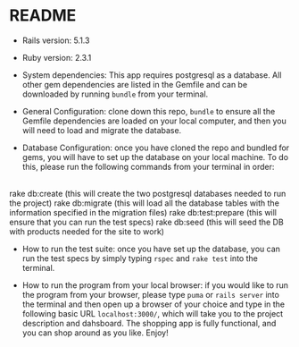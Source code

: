 # README

* Rails version: 5.1.3
* Ruby version: 2.3.1

* System dependencies: This app requires postgresql as a database. All other gem dependencies are listed in the Gemfile and can be downloaded by running `bundle` from your terminal.

* General Configuration: clone down this repo, `bundle` to ensure all the Gemfile dependencies are loaded on your local computer, and then you will need to load and migrate the database.

* Database Configuration: once you have cloned the repo and bundled for gems, you will have to set up the database on your local machine. To do this, please run the following commands from your terminal in order:
<br>
rake db:create (this will create the two postgresql databases needed to run the project)  
rake db:migrate (this will load all the database tables with the information specified in the migration files)  
rake db:test:prepare (this will ensure that you can run the test specs)  
rake db:seed (this will seed the DB with products needed for the site to work)  


* How to run the test suite: once you have set up the database, you can run the test specs by simply typing `rspec` and `rake test` into the terminal. 

* How to run the program from your local browser: if you would like to run the program from your browser, please type `puma` or `rails server` into the terminal and then open up a browser of your choice and type in the following basic URL `localhost:3000/`, which will take you to the project description and dahsboard. The shopping app is fully functional, and you can shop around as you like. Enjoy!
